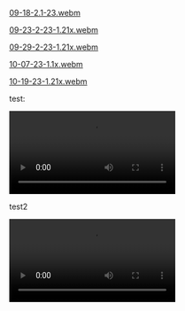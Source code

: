 [09-18-2.1-23.webm](https://github.com/greghab/piletexodus/assets/7407672/124361fb-846f-4b10-a97e-29d5bdee52c8)


[09-23-2-23-1.21x.webm](https://github.com/greghab/piletexodus/assets/7407672/756fb7bc-b420-444d-bad1-0daf19cf4cd1)


[09-29-2-23-1.21x.webm](https://github.com/fxkrait/piletexodus/assets/7407672/3f8e138f-e298-4c10-bde8-b0b383ff6b64)


[10-07-23-1.1x.webm](https://github.com/fxkrait/piletexodus/assets/7407672/041784be-e189-44a5-b6ea-4475088e6880)


[10-19-23-1.21x.webm](https://github.com/fxkrait/piletexodus/assets/7407672/901b7409-3adb-4402-a9e7-5afed97222e4)


test:

<video src="../../files/melody/08-14-23.webm"> </video>

test2

<video src="https://github.com/fxkrait/piletexodus/assets/7407672/3f8e138f-e298-4c10-bde8-b0b383ff6b6"> </video>
